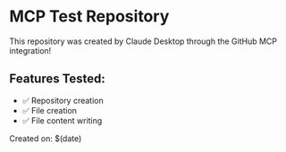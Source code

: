 # MCP Test Repository

This repository was created by Claude Desktop through the GitHub MCP integration!

## Features Tested:
- ✅ Repository creation
- ✅ File creation
- ✅ File content writing

Created on: $(date)
